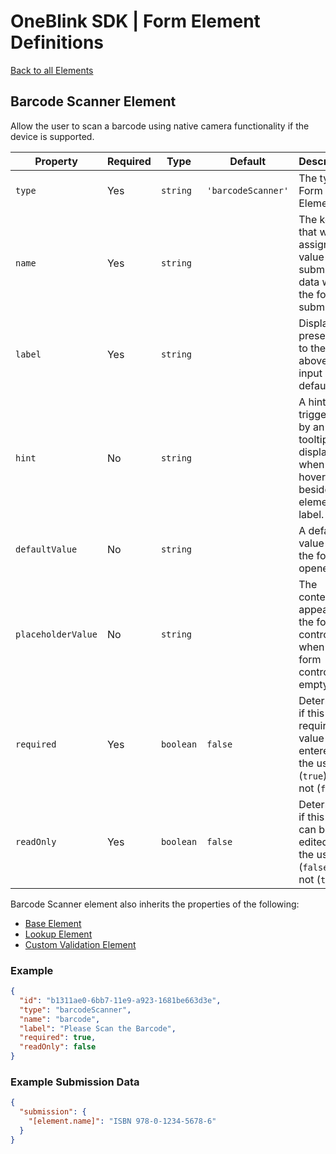 # OneBlink SDK | Form Element Definitions

[Back to all Elements](./README.md)

## Barcode Scanner Element

Allow the user to scan a barcode using native camera functionality if the device is supported.

| Property           | Required | Type      | Default            | Description                                                                                 |
| ------------------ | -------- | --------- | ------------------ | ------------------------------------------------------------------------------------------- |
| `type`             | Yes      | `string`  | `'barcodeScanner'` | The type of Form Element.                                                                   |
| `name`             | Yes      | `string`  |                    | The key that will be assigned a value in the submission data when the form is submitted.    |
| `label`            | Yes      | `string`  |                    | Display text presented to the user above the input by default.                              |
| `hint`             | No       | `string`  |                    | A hint triggered by an icon tooltip to be displayed when hovering beside the element label. |
| `defaultValue`     | No       | `string`  |                    | A default value when the form is opened.                                                    |
| `placeholderValue` | No       | `string`  |                    | The content to appear in the form control when the form control is empty.                   |
| `required`         | Yes      | `boolean` | `false`            | Determine if this input requires a value entered by the user (`true`) or not (`false`).     |
| `readOnly`         | Yes      | `boolean` | `false`            | Determine if this input can be edited by the user (`false`) or not (`true`).                |

Barcode Scanner element also inherits the properties of the following:

- [Base Element](./base-element.md)
- [Lookup Element](./lookup-element.md)
- [Custom Validation Element](./custom-validation-element.md)

### Example

```JSON
{
  "id": "b1311ae0-6bb7-11e9-a923-1681be663d3e",
  "type": "barcodeScanner",
  "name": "barcode",
  "label": "Please Scan the Barcode",
  "required": true,
  "readOnly": false
}
```

### Example Submission Data

```json
{
  "submission": {
    "[element.name]": "ISBN 978-0-1234-5678-6"
  }
}
```
